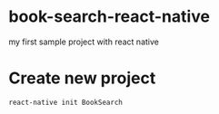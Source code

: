 # book-search-react-native
my first sample project with react native


# Create new project
`react-native init BookSearch`

